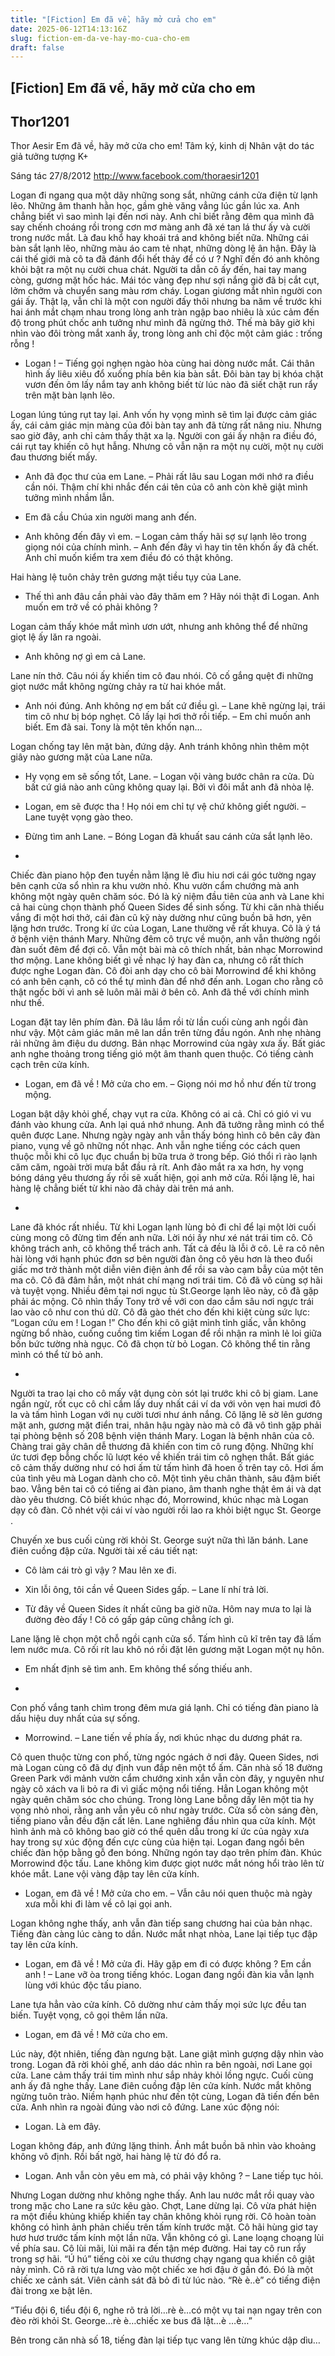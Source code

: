 ```yaml
---
title: "[Fiction] Em đã về, hãy mở cửa cho em"
date: 2025-06-12T14:13:16Z
slug: fiction-em-da-ve-hay-mo-cua-cho-em
draft: false
---
```


## [Fiction] Em đã về, hãy mở cửa cho em

## Thor1201

Thor Aesir 
Em đã về, hãy mở cửa cho em!
Tâm ký, kinh dị
Nhân vật do tác giả tưởng tượng
K+
 
Sáng tác 27/8/2012
http://www.facebook.com/thoraesir1201
 

 
Logan đi ngang qua một dãy những song sắt, những cánh cửa điện từ lạnh lẽo. Những âm thanh hằn học, gầm ghè văng vẳng lúc gần lúc xa. Anh chẳng biết vì sao mình lại đến nơi này. Anh chỉ biết rằng đêm qua mình đã say chếnh choáng rồi trong cơn mơ màng anh đã xé tan lá thư ấy và cười trong nước mắt. Là đau khổ hay khoái trá and không biết nữa. Những cái bàn sắt lạnh lẽo, những màu áo cam tẻ nhạt, những dòng lệ ân hận. Đây là cái thế giới mà cô ta đã đánh đổi hết thảy để có ư ? Nghĩ đến đó anh không khỏi bật ra một nụ cười chua chát. Người ta dẫn cô ấy đến, hai tay mang còng, gương mặt hốc hác. Mái tóc vàng đẹp như sợi nắng giờ đã bị cắt cụt, lởm chởm và chuyển sang màu rơm cháy. Logan giương mắt nhìn người con gái ấy. Thật lạ, vẫn chỉ là một con người đấy thôi nhưng ba năm về trước khi hai ánh mắt chạm nhau trong lòng anh tràn ngập bao nhiêu là xúc cảm đến độ trong phút chốc anh tưởng như mình đã ngừng thở. Thế mà bây giờ khi nhìn vào đôi tròng mắt xanh ấy, trong lòng anh chỉ độc một cảm giác : trống rỗng !
 
- Logan ! – Tiếng gọi nghẹn ngào hòa cùng hai dòng nước mắt. Cái thân hình ấy liêu xiêu đổ xuống phía bên kia bàn sắt. Đôi bàn tay bị khóa chặt vươn đến ôm lấy nắm tay anh không biết từ lúc nào đã siết chặt run rẩy trên mặt bàn lạnh lẽo.
 
Logan lúng túng rụt tay lại. Anh vốn hy vọng mình sẽ tìm lại được cảm giác ấy, cái cảm giác mịn màng của đôi bàn tay anh đã từng rất nâng niu. Nhưng sao giờ đây, anh chỉ cảm thấy thật xa lạ. Người con gái ấy nhận ra điều đó, cái rụt tay khiến cô hụt hẫng. Nhưng cô vẫn nặn ra một nụ cười, một nụ cười đau thương biết mấy.
 
- Anh đã đọc thư của em Lane. – Phải rất lâu sau Logan mới nhớ ra điều cần nói. Thậm chí khi nhắc đến cái tên của cô anh còn khẽ giật mình tưởng mình nhầm lẫn.
 
- Em đã cầu Chúa xin người mang anh đến. 
 
- Anh không đến đây vì em. – Logan cảm thấy hãi sợ sự lạnh lẽo trong giọng nói của chính mình. – Anh đến đây vì hay tin tên khốn ấy đã chết. Anh chỉ muốn kiểm tra xem điều đó có thật không.
 
Hai hàng lệ tuôn chảy trên gương mặt tiều tụy của Lane.
 
- Thế thì anh đâu cần phải vào đây thăm em ? Hãy nói thật đi Logan. Anh muốn em trở về có phải không ?
 
Logan cảm thấy khóe mắt mình ươn ướt, nhưng anh không thể để những giọt lệ ấy lăn ra ngoài. 
 
- Anh không nợ gì em cả Lane.
 
Lane nín thở. Câu nói ấy khiến tim cô đau nhói. Cô cố gắng quệt đi những giọt nước mắt không ngừng chảy ra từ hai khóe mắt. 
 
- Anh nói đúng. Anh không nợ em bất cứ điều gì. – Lane khẽ ngừng lại, trái tim cô như bị bóp nghẹt. Cô lấy lại hơi thở rồi tiếp. – Em chỉ muốn anh biết. Em đã sai. Tony là một tên khốn nạn…
 
Logan chống tay lên mặt bàn, đứng dậy. Anh tránh không nhìn thêm một giây nào gương mặt của Lane nữa. 
 
- Hy vọng em sẽ sống tốt, Lane. – Logan vội vàng bước chân ra cửa. Dù bất cứ giá nào anh cũng không quay lại. Bởi vì đôi mắt anh đã nhòa lệ.
 
- Logan, em sẽ được tha ! Họ nói em chỉ tự vệ chứ không giết người. – Lane tuyệt vọng gào theo.
 
- Đừng tìm anh Lane. – Bóng Logan đã khuất sau cánh cửa sắt lạnh lẽo.
 
*
 
Chiếc đàn piano hộp đen tuyền nằm lặng lẽ đìu hiu nơi cái góc tường ngay bên cạnh cửa sổ nhìn ra khu vườn nhỏ. Khu vườn cẩm chướng mà anh không một ngày quên chăm sóc. Đó là kỷ niệm đầu tiên của anh và Lane khi cả hai cùng chọn thành phố Queen Sides để sinh sống. Từ khi căn nhà thiếu vắng đi một hơi thở, cái đàn cũ kỹ này dường như cũng buồn bã hơn, yên lặng hơn trước. Trong kí ức của Logan, Lane thường về rất khuya. Cô là ý tá ở bệnh viện thánh Mary. Những đêm cô trực về muộn, anh vẫn thường ngồi đàn suốt đêm để đợi cô. Vẫn một bài mà cô thích nhất, bản nhạc Morrowind thơ mộng. Lane không biết gì về nhạc lý hay đàn ca, nhưng cô rất thích được nghe Logan đàn. Cô đòi anh dạy cho cô bài Morrowind để khi không có anh bên cạnh, cô có thể tự mình đàn để nhớ đến anh. Logan cho rằng cô thật ngốc bởi vì anh sẽ luôn mãi mãi ở bên cô. Anh đã thề với chính mình như thế.
 
Logan đặt tay lên phím đàn. Đã lâu lắm rồi từ lần cuối cùng anh ngồi đàn như vậy. Một cảm giác mân mê lan dần trên từng đầu ngón. Anh nhẹ nhàng rải những âm điệu du dương. Bản nhạc Morrowind của ngày xưa ấy. Bất giác anh nghe thoảng trong tiếng gió một âm thanh quen thuộc. Có tiếng cành cạch trên cửa kính.
 
- Logan, em đã về ! Mở cửa cho em. – Giọng nói mơ hồ như đến từ trong mộng.
 
Logan bật dậy khỏi ghế, chạy vụt ra cửa. Không có ai cả. Chỉ có gió vi vu đánh vào khung cửa. Anh lại quá nhớ nhung. Anh đã tưởng rằng mình có thể quên được Lane. Nhưng ngày ngày anh vẫn thấy bóng hình cô bên cây đàn piano, vụng về gõ những nốt nhạc. Anh vẫn nghe tiếng cóc cách quen thuộc mỗi khi cô lục đục chuẩn bị bữa trưa ở trong bếp. Gió thổi rì rào lạnh căm căm, ngoài trời mưa bắt đầu rả rít. Anh đảo mắt ra xa hơn, hy vọng bóng dáng yêu thương ấy rồi sẽ xuất hiện, gọi anh mở cửa. Rồi lặng lẽ, hai hàng lệ chẳng biết từ khi nào đã chảy dài trên má anh.
 
*
 
Lane đã khóc rất nhiều. Từ khi Logan lạnh lùng bỏ đi chỉ để lại một lời cuối cùng mong cô đừng tìm đến anh nữa. Lời nói ấy như xé nát trái tim cô. Cô không trách anh, cô không thể trách anh. Tất cả đều là lỗi ở cô. Lẽ ra cô nên hài lòng với hạnh phúc đơn sơ bên người đàn ông cô yêu hơn là theo đuổi giấc mơ trở thành một diễn viên điện ảnh để rồi sa vào cạm bẫy của một tên ma cô. Cô đã đâm hắn, một nhát chí mạng nơi trái tim. Cô đã vô cùng sợ hãi và tuyệt vọng. Nhiều đêm tại nơi ngục tù St.George lạnh lẽo này, cô đã gặp phải ác mộng. Cô nhìn thấy Tony trở về với con dao cắm sâu nơi ngực trái lao vào cô như con thú dữ. Cô đã gào thét cho đến khi kiệt cùng sức lực: “Logan cứu em ! Logan !” Cho đến khi cô giật mình tỉnh giấc, vẫn không ngừng bổ nhào, cuống cuồng tìm kiếm Logan để rồi nhận ra mình lẻ loi giữa bốn bức tường nhà ngục. Cô đã chọn từ bỏ Logan. Cô không thể tin rằng mình có thể từ bỏ anh.
 
*
 
Người ta trao lại cho cô mấy vật dụng còn sót lại trước khi cô bị giam. Lane ngần ngừ, rốt cục cô chỉ cầm lấy duy nhất cái ví da với vỏn vẹn hai mươi đô la và tấm hình Logan với nụ cười tươi như ánh nắng. Cô lặng lẽ sờ lên gương mặt anh, gương mặt điển trai, nhân hậu ngày nào mà cô đã vô tình gặp phải tại phòng bệnh số 208 bệnh viện thánh Mary. Logan là bệnh nhân của cô. Chàng trai gãy chân dễ thương đã khiến con tim cô rung động. Những khí ức tươi đẹp bỗng chốc lũ lượt kéo về khiến trái tim cô nghẹn thắt. Bất giác cô cảm thấy dường như có hơi ấm từ tấm hình đã hoen ố trên tay cô. Hơi ấm của tình yêu mà Logan dành cho cô. Một tình yêu chân thành, sâu đậm biết bao. Vẳng bên tai cô có tiếng ai đàn piano, âm thanh nghe thật êm ái và dạt dào yêu thương. Cô biết khúc nhạc đó, Morrowind, khúc nhạc mà Logan dạy cô đàn. Cô nhét vội cái ví vào người rồi lao ra khỏi biệt ngục St. George . 
 
Chuyến xe bus cuối cùng rời khỏi St. George suýt nữa thì lăn bánh. Lane điên cuồng đập cửa. Người tài xế cáu tiết nạt:
 
- Cô làm cái trò gì vậy ? Mau lên xe đi. 
 
- Xin lỗi ông, tôi cần về Queen Sides gấp. – Lane lí nhí trả lời.
 
- Từ đây về Queen Sides ít nhất cũng ba giờ nữa. Hôm nay mưa to lại là đường đèo đấy ! Cô có gấp gáp cũng chẳng ích gì. 
 
Lane lặng lẽ chọn một chỗ ngồi cạnh cửa sổ. Tấm hình cũ kĩ trên tay đã lấm lem nước mưa. Cô rối rít lau khô nó rồi đặt lên gương mặt Logan một nụ hôn.
 
- Em nhất định sẽ tìm anh. Em không thể sống thiếu anh.
 
*
 
Con phố vắng tanh chìm trong đêm mưa giá lạnh. Chỉ có tiếng đàn piano là dấu hiệu duy nhất của sự sống. 
 
- Morrowind. – Lane tiến về phía ấy, nơi khúc nhạc du dương phát ra.
 
Cô quen thuộc từng con phố, từng ngóc ngách ở nơi đây. Queen Sides, nơi mà Logan cùng cô đã dự định vun đắp nên một tổ ấm. Căn nhà số 18 đường Green Park với mảnh vườn cẩm chướng xinh xắn vẫn còn đây, y nguyên như ngày cô xách va li bỏ ra đi vì giấc mộng nổi tiếng. Hẳn Logan không một ngày quên chăm sóc cho chúng. Trong lòng Lane bỗng dấy lên một tia hy vọng nhỏ nhoi, rằng anh vẫn yêu cô như ngày trước. Cửa sổ còn sáng đèn, tiếng piano vẫn đều đặn cất lên. Lane nghiêng đầu nhìn qua cửa kính. Một hình ảnh mà cô không bao giờ có thể quên dẫu trong kí ức của ngày xưa hay trong sự xúc động đến cực cùng của hiện tại. Logan đang ngồi bên chiếc đàn hộp bằng gỗ đen bóng. Những ngón tay dạo trên phím đàn. Khúc Morrowind độc tấu. Lane không kìm được giọt nước mắt nóng hổi trào lên từ khóe mắt. Lane vội vàng đập tay lên cửa kính.
 
- Logan, em đã về ! Mở cửa cho em. – Vẫn câu nói quen thuộc mà ngày xưa mỗi khi đi làm về cô lại gọi anh.
 
Logan không nghe thấy, anh vẫn đàn tiếp sang chương hai của bản nhạc. Tiếng đàn càng lúc càng to dần. Nước mắt nhạt nhòa, Lane lại tiếp tục đập tay lên cửa kính.
 
- Logan, em đã về ! Mở cửa đi. Hãy gặp em đi có được không ? Em cần anh ! – Lane vỡ òa trong tiếng khóc. Logan đang ngồi đàn kia vẫn lạnh lùng với khúc độc tấu piano. 
 
Lane tựa hẳn vào cửa kính. Cô dường như cảm thấy mọi sức lực đều tan biến. Tuyệt vọng, cô gọi thêm lần nữa.
 
- Logan, em đã về ! Mở cửa cho em.
 
Lúc này, đột nhiên, tiếng đàn ngưng bặt. Lane giật mình gượng dậy nhìn vào trong. Logan đã rời khỏi ghế, anh dáo dác nhìn ra bên ngoài, nơi Lane gọi cửa. Lane cảm thấy trái tim mình như sắp nhảy khỏi lồng ngực. Cuối cùng anh ấy đã nghe thấy. Lane điên cuồng đập lên cửa kính. Nước mắt không ngừng tuôn trào. Niềm hạnh phúc như đến tột cùng, Logan đã tiến đến bên cửa. Anh nhìn ra ngoài đúng vào nơi cô đứng. Lane xúc động nói:
 
- Logan. Là em đây.
 
Logan không đáp, anh đứng lặng thinh. Ánh mắt buồn bã nhìn vào khoảng không vô định. Rồi bất ngờ, hai hàng lệ từ đó đổ ra.
 
- Logan. Anh vẫn còn yêu em mà, có phải vậy không ? – Lane tiếp tục hỏi.
 
Nhưng Logan dường như không nghe thấy. Anh lau nước mắt rồi quay vào trong mặc cho Lane ra sức kêu gào. Chợt, Lane dừng lại. Cô vừa phát hiện ra một điều khủng khiếp khiến tay chân không khỏi rụng rời. Cô hoàn toàn không có hình ảnh phản chiếu trên tấm kính trước mặt. Cô hãi hùng giơ tay hươ hươ trước tấm kính một lần nữa. Vẫn không có gì. Lane loạng choạng lùi về phía sau. Cô lùi mãi, lùi mãi ra đến tận mép đường. Hai tay cô run rẩy trong sợ hãi. “Ú hú” tiếng còi xe cứu thương chạy ngang qua khiến cô giật nảy mình. Cô rã rời tựa lưng vào một chiếc xe hơi đậu ở gần đó. Đó là một chiếc xe cảnh sát. Viên cảnh sát đã bỏ đi từ lúc nào. “Rè è..è” có tiếng điện đài trong xe bật lên.
 
“Tiểu đội 6, tiểu đội 6, nghe rõ trả lời…rè è…có một vụ tai nạn ngay trên con đèo rời khỏi St. George…rè è…chiếc xe bus đã lật…è …è…”
 
Bên trong căn nhà số 18, tiếng đàn lại tiếp tục vang lên từng khúc dập dìu…